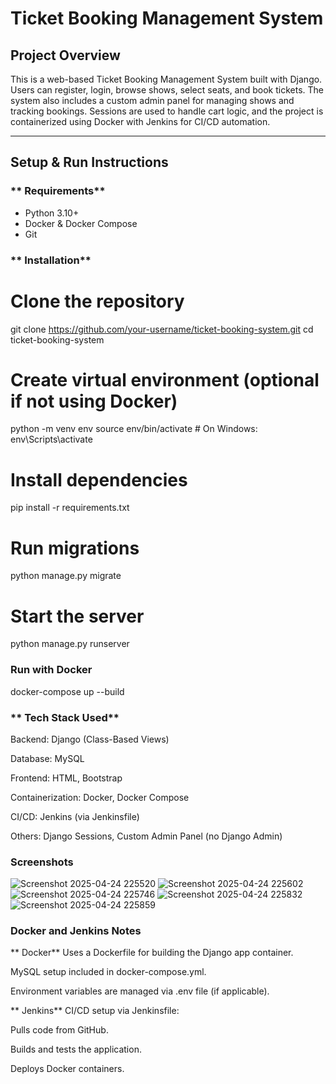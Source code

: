 # Ticket Booking Management System 

##  ****Project Overview****

This is a web-based Ticket Booking Management System built with Django. Users can register, login, browse shows, select seats, and book tickets. The system also includes a custom admin panel for managing shows and tracking bookings. Sessions are used to handle cart logic, and the project is containerized using Docker with Jenkins for CI/CD automation.

---

##  **Setup & Run Instructions**

### ** Requirements**

- Python 3.10+
- Docker & Docker Compose
- Git



### ** Installation**


# Clone the repository
git clone https://github.com/your-username/ticket-booking-system.git
cd ticket-booking-system

# Create virtual environment (optional if not using Docker)
python -m venv env
source env/bin/activate  # On Windows: env\Scripts\activate

# Install dependencies
pip install -r requirements.txt

# Run migrations
python manage.py migrate

# Start the server
python manage.py runserver


### **Run with Docker**
docker-compose up --build

### ** Tech Stack Used**
Backend: Django (Class-Based Views)

Database: MySQL

Frontend: HTML, Bootstrap

Containerization: Docker, Docker Compose

CI/CD: Jenkins (via Jenkinsfile)

Others: Django Sessions, Custom Admin Panel (no Django Admin)



### **Screenshots**

![Screenshot 2025-04-24 225520](https://github.com/user-attachments/assets/57bf08ad-451d-4dc6-8b69-06f24af62aad)
![Screenshot 2025-04-24 225602](https://github.com/user-attachments/assets/5a52346f-eba8-40da-9087-7778187c4f5e)
![Screenshot 2025-04-24 225746](https://github.com/user-attachments/assets/507e8080-deb0-4ac2-a9e8-ad26db0bd791)
![Screenshot 2025-04-24 225832](https://github.com/user-attachments/assets/70766678-cddb-42c5-a42f-db9f7cb4405c)
![Screenshot 2025-04-24 225859](https://github.com/user-attachments/assets/bb66b788-6e28-42b1-be7a-07667fd74723)

###  **Docker and Jenkins Notes**
** Docker**
Uses a Dockerfile for building the Django app container.

MySQL setup included in docker-compose.yml.

Environment variables are managed via .env file (if applicable).

** Jenkins**
CI/CD setup via Jenkinsfile:

Pulls code from GitHub.

Builds and tests the application.

Deploys Docker containers.
